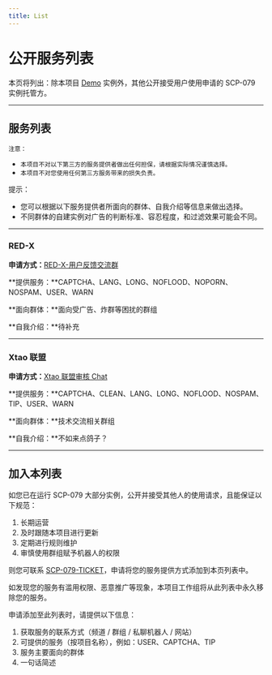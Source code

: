 ```yaml
---
title: List
---
```


<link rel="stylesheet" href="/css/chinese.css">

# 公开服务列表

本页将列出：除本项目 [Demo](/readme/) 实例外，其他公开接受用户使用申请的 SCP-079 实例托管方。

---

## 服务列表

`注意：`

- `本项目不对以下第三方的服务提供者做出任何担保，请根据实际情况谨慎选择。`
- `本项目不对您使用任何第三方服务带来的损失负责。`

提示：

- 您可以根据以下服务提供者所面向的群体、自我介绍等信息来做出选择。
- 不同群体的自建实例对广告的判断标准、容忍程度，和过滤效果可能会不同。

---

### RED-X

**申请方式：**[RED-X-用户反馈交流群](https://t.me/RedXChat)

**提供服务：**CAPTCHA、LANG、LONG、NOFLOOD、NOPORN、NOSPAM、USER、WARN

**面向群体：**面向受广告、炸群等困扰的群组

**自我介绍：**待补充

---

### Xtao 联盟

**申请方式：**[Xtao 联盟审核 Chat](https://t.me/Xtao_Bot_News/42)

**提供服务：**CAPTCHA、CLEAN、LANG、LONG、NOFLOOD、NOSPAM、TIP、USER、WARN

**面向群体：**技术交流相关群组

**自我介绍：**不如来点鸽子？

---

## 加入本列表

如您已在运行 SCP-079 大部分实例，公开并接受其他人的使用请求，且能保证以下规范：

1. 长期运营
2. 及时跟随本项目进行更新
3. 定期进行规则维护
4. 审慎使用群组赋予机器人的权限

则您可联系 [SCP-079-TICKET](https://t.me/SCP_079_TICKET_BOT)，申请将您的服务提供方式添加到本页列表中。

如发现您的服务有滥用权限、恶意推广等现象，本项目工作组将从此列表中永久移除您的服务。

申请添加至此列表时，请提供以下信息：

1. 获取服务的联系方式（频道 / 群组 / 私聊机器人 / 网站）
2. 可提供的服务（按项目名称），例如：USER、CAPTCHA、TIP
3. 服务主要面向的群体
4. 一句话简述
